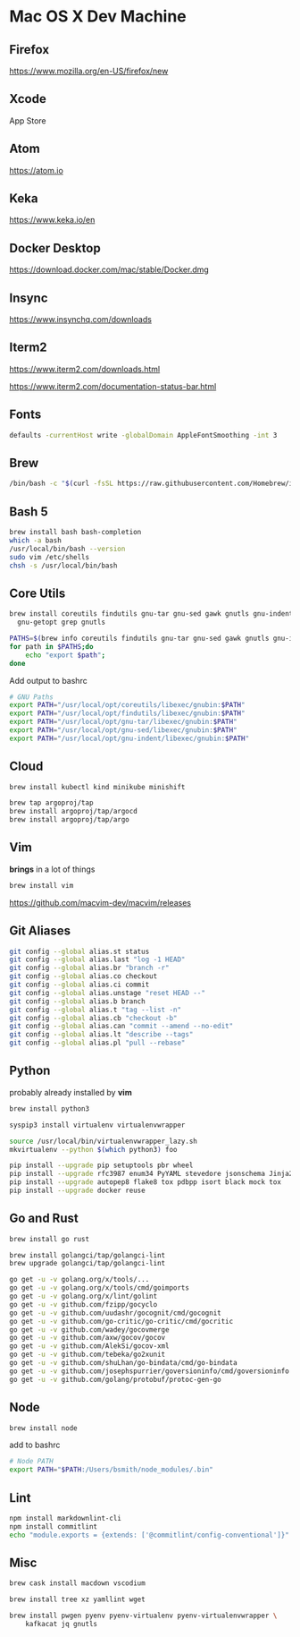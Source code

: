 # Mac OS X Dev Machine

## Firefox

<https://www.mozilla.org/en-US/firefox/new>

## Xcode

App Store

## Atom

<https://atom.io>

## Keka

<https://www.keka.io/en>

## Docker Desktop

<https://download.docker.com/mac/stable/Docker.dmg>

## Insync

<https://www.insynchq.com/downloads>

## Iterm2

<https://www.iterm2.com/downloads.html>

<https://www.iterm2.com/documentation-status-bar.html>

## Fonts

```bash
defaults -currentHost write -globalDomain AppleFontSmoothing -int 3
```

## Brew

```bash
/bin/bash -c "$(curl -fsSL https://raw.githubusercontent.com/Homebrew/install/master/install.sh)"
```

## Bash 5

```bash
brew install bash bash-completion
which -a bash
/usr/local/bin/bash --version
sudo vim /etc/shells
chsh -s /usr/local/bin/bash
```

## Core Utils

```bash
brew install coreutils findutils gnu-tar gnu-sed gawk gnutls gnu-indent \
  gnu-getopt grep gnutls
```

```bash
PATHS=$(brew info coreutils findutils gnu-tar gnu-sed gawk gnutls gnu-indent | grep PATH=)
for path in $PATHS;do
    echo "export $path";
done
```

Add output to bashrc

```bash
# GNU Paths
export PATH="/usr/local/opt/coreutils/libexec/gnubin:$PATH"
export PATH="/usr/local/opt/findutils/libexec/gnubin:$PATH"
export PATH="/usr/local/opt/gnu-tar/libexec/gnubin:$PATH"
export PATH="/usr/local/opt/gnu-sed/libexec/gnubin:$PATH"
export PATH="/usr/local/opt/gnu-indent/libexec/gnubin:$PATH"
```

## Cloud

```bash
brew install kubectl kind minikube minishift
```

```bash
brew tap argoproj/tap
brew install argoproj/tap/argocd
brew install argoproj/tap/argo
```

## Vim

**brings** in a lot of things

```bash
brew install vim
```

<https://github.com/macvim-dev/macvim/releases>

## Git Aliases

```bash
git config --global alias.st status
git config --global alias.last "log -1 HEAD"
git config --global alias.br "branch -r"
git config --global alias.co checkout
git config --global alias.ci commit
git config --global alias.unstage "reset HEAD --"
git config --global alias.b branch
git config --global alias.t "tag --list -n"
git config --global alias.cb "checkout -b"
git config --global alias.can "commit --amend --no-edit"
git config --global alias.lt "describe --tags"
git config --global alias.pl "pull --rebase"
```

## Python

probably already installed by **vim**

```bash
brew install python3
```

```bash
syspip3 install virtualenv virtualenvwrapper

source /usr/local/bin/virtualenvwrapper_lazy.sh
mkvirtualenv --python $(which python3) foo

pip install --upgrade pip setuptools pbr wheel
pip install --upgrade rfc3987 enum34 PyYAML stevedore jsonschema Jinja2
pip install --upgrade autopep8 flake8 tox pdbpp isort black mock tox
pip install --upgrade docker reuse
```

## Go and Rust

```bash
brew install go rust
```

```bash
brew install golangci/tap/golangci-lint
brew upgrade golangci/tap/golangci-lint

go get -u -v golang.org/x/tools/...
go get -u -v golang.org/x/tools/cmd/goimports
go get -u -v golang.org/x/lint/golint
go get -u -v github.com/fzipp/gocyclo
go get -u -v github.com/uudashr/gocognit/cmd/gocognit
go get -u -v github.com/go-critic/go-critic/cmd/gocritic
go get -u -v github.com/wadey/gocovmerge
go get -u -v github.com/axw/gocov/gocov
go get -u -v github.com/AlekSi/gocov-xml
go get -u -v github.com/tebeka/go2xunit
go get -u -v github.com/shuLhan/go-bindata/cmd/go-bindata
go get -u -v github.com/josephspurrier/goversioninfo/cmd/goversioninfo
go get -u -v github.com/golang/protobuf/protoc-gen-go
```

## Node

```bash
brew install node
```

add to bashrc

```bash
# Node PATH
export PATH="$PATH:/Users/bsmith/node_modules/.bin"
```

## Lint

```bash
npm install markdownlint-cli
npm install commitlint
echo "module.exports = {extends: ['@commitlint/config-conventional']}" > /commitlint.config.js
```

## Misc

```bash
brew cask install macdown vscodium

brew install tree xz yamllint wget

brew install pwgen pyenv pyenv-virtualenv pyenv-virtualenvwrapper \
    kafkacat jq gnutls
```
